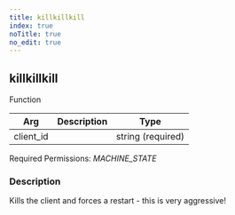 ```yaml
---
title: killkillkill
index: true
noTitle: true
no_edit: true
---
```




<div class="vql_item"></div>


## killkillkill
<span class='vql_type pull-right page-header'>Function</span>



<div class="vqlargs"></div>

Arg | Description | Type
----|-------------|-----
client_id||string (required)

Required Permissions: 
<i class="linkcolour label pull-right label-success">MACHINE_STATE</i>

### Description

Kills the client and forces a restart - this is very aggressive!

